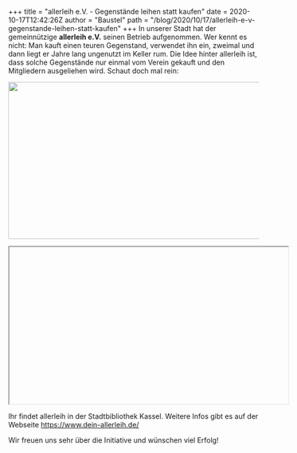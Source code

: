 +++
title = "allerleih e.V. - Gegenstände leihen statt kaufen"
date = 2020-10-17T12:42:26Z
author = "Baustel"
path = "/blog/2020/10/17/allerleih-e-v-gegenstande-leihen-statt-kaufen"
+++
In unserer Stadt hat der gemeinnützige **allerleih e.V.** seinen Betrieb
aufgenommen. Wer kennt es nicht: Man kauft einen teuren Gegenstand,
verwendet ihn ein, zweimal und dann liegt er Jahre lang ungenutzt im
Keller rum. Die Idee hinter allerleih ist, dass solche Gegenstände nur
einmal vom Verein gekauft und den Mitgliedern ausgeliehen wird. Schaut
doch mal rein:

<a href="#" onclick="flipdot.loadIframe(event, 'iframe_youtube_allerleih', 'https://www.youtube-nocookie.com/embed/B0zgpZm8Lj4')" class="serendipity_image_center"><img src="https://flipdot.org/blog/uploads/allerleih-youtube.png" width="675" height="315" /></a>
<iframe id="iframe_youtube_allerleih" class="hidden" allow="autoplay; gyroscope; picture-in-picture" allowfullscreen="" width="560" height="315"></iframe>

Ihr findet allerleih in der Stadtbibliothek Kassel. Weitere Infos gibt
es auf der Webseite <https://www.dein-allerleih.de/>

Wir freuen uns sehr über die Initiative und wünschen viel Erfolg!
